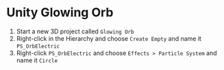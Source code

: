 # Unity Glowing Orb

1. Start a new 3D project called `Glowing Orb`
2. Right-click in the Hierarchy and choose `Create Empty` and name it `PS_OrbElectric`
3. Right-click `PS_OrbElectric` and choose `Effects > Particle System` and name it `Circle`
